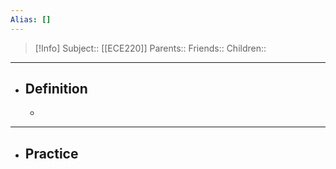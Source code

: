 ```yaml
---
Alias: []
---
```

> [!Info]
> Subject:: [[ECE220]]
> Parents:: 
> Friends:: 
> Children:: 
---
- ## Definition
	- 
---
- ## Practice